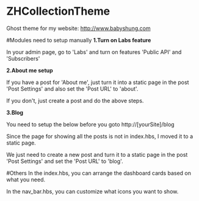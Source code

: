 # ZHCollectionTheme

Ghost theme for my website: http://www.babyshung.com

#Modules need to setup manually
**1.Turn on Labs feature**

In your admin page, go to 'Labs' and turn on features 'Public API' and 'Subscribers'

**2.About me setup**

If you have a post for 'About me', just turn it into a static page in the post 'Post Settings' and also set the 'Post URL' to 'about'.

If you don't, just create a post and do the above steps.

**3.Blog**

You need to setup the below before you goto http://[yourSite]/blog

Since the page for showing all the posts is not in index.hbs, I moved it to a static page.

We just need to create a new post and turn it to a static page in the post 'Post Settings' and set the 'Post URL' to 'blog'.

#Others
In the index.hbs, you can arrange the dashboard cards based on what you need.

In the nav_bar.hbs, you can customize what icons you want to show.
